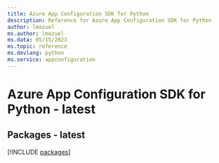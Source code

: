 ```yaml
---
title: Azure App Configuration SDK for Python
description: Reference for Azure App Configuration SDK for Python
author: lmazuel
ms.author: lmazuel
ms.data: 05/15/2023
ms.topic: reference
ms.devlang: python
ms.service: appconfiguration
---
```

# Azure App Configuration SDK for Python - latest
## Packages - latest
[!INCLUDE [packages](app-configuration-index.md)]